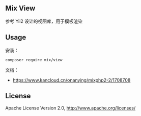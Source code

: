 ## Mix View

参考 Yii2 设计的视图库，用于模板渲染

## Usage

安装：

```
composer require mix/view
```

文档：

- https://www.kancloud.cn/onanying/mixphp2-2/1708708

## License

Apache License Version 2.0, http://www.apache.org/licenses/
